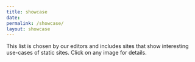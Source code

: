 ```yaml
---
title: showcase
date:
permalink: /showcase/
layout: showcase
---
```

This list is chosen by our editors and includes sites that show interesting use-cases of static sites.
Click on any image for details.